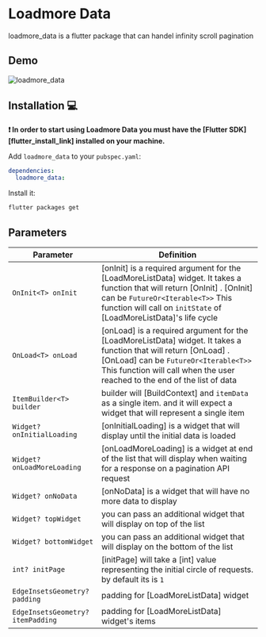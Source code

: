 # Loadmore Data

loadmore_data is a flutter package that can handel infinity scroll pagination

## Demo

![loadmore_data](https://www.ishaf.info/load_more.gif "loadmore_data demo")


## Installation 💻

**❗ In order to start using Loadmore Data you must have the [Flutter SDK][flutter_install_link]
installed on your machine.**

Add `loadmore_data` to your `pubspec.yaml`:

```yaml
dependencies:
  loadmore_data:
```

Install it:

```sh
flutter packages get
```
## Parameters
| Parameter | Definition                                                                                                                                                                                                                                |
|-----------------------------------|-------------------------------------------------------------------------------------------------------------------------------------------------------------------------------------------------------------------------------------------|
|`OnInit<T> onInit`| [onInit] is a required argument for the [LoadMoreListData] widget. It takes a function that will return [OnInit] . [OnInit] can be `FutureOr<Iterable<T>>` This function will call on `initState` of [LoadMoreListData]'s life cycle      |
|`OnLoad<T> onLoad`| [onLoad] is a required argument for the [LoadMoreListData] widget.  It takes a function that will return [OnLoad] . [OnLoad] can be `FutureOr<Iterable<T>>`  This function will call when the user reached to the end of the list of data |
|`ItemBuilder<T> builder`| builder will [BuildContext] and `itemData` as a single item.  and it will expect a widget that will represent a single item                                                                                                               |
|`Widget? onInitialLoading`| [onInitialLoading] is a widget that will display until the initial data is loaded                                                                                                                                                         |
|`Widget? onLoadMoreLoading`| [onLoadMoreLoading] is a widget at end of the list that will display when waiting for a response on a pagination API request                                                                                                              |
|`Widget? onNoData`| [onNoData] is a widget that will have no more data to display                                                                                                                                                                             |
|`Widget? topWidget`| you can pass an additional widget that will display on top of the list                                                                                                                                                                    |
|`Widget? bottomWidget`| you can pass an additional widget that will display on the bottom of the list                                                                                                                                                             |
|`int? initPage`| [initPage] will take a [int] value representing the initial circle of requests. by default its is  `1`                                                                                                                                                                              |
|`EdgeInsetsGeometry? padding`| padding for [LoadMoreListData] widget                                                                                                                                                                                              |
|`EdgeInsetsGeometry? itemPadding`| padding for [LoadMoreListData] widget's items                                                                                                                                                                                          |
